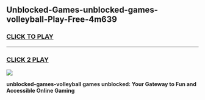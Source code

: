 
## Unblocked-Games-unblocked-games-volleyball-Play-Free-4m639
<h3>
<a href="https://premium76.site?title=unblocked-games-volleyball&ref=17A">CLICK TO PLAY</a></h3>
<hr>

<h3>
<a href="https://premium76.site?title=unblocked-games-volleyball&ref=17A">CLICK 2 PLAY</a>
  
</h3>

<a href="https://premium76.site?title=unblocked-games-volleyball&ref=17A"><img src="https://clearcache.store/games.png"></a>


**unblocked-games-volleyball games unblocked: Your Gateway to Fun and Accessible Online Gaming**
